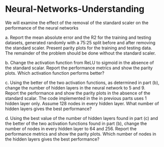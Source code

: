 # Neural-Networks-Understanding
We will examine the effect of the removal of the standard scaler on the performance of the neural networks


a. Report the mean absolute error and the R2 for the training and testing datasets, 
generated randomly with a 75:25 split before and after removing the standard scaler. 
Present parity plots for the training and testing data. The remainder of the problem 
should be done without the standard scaler. 

b. Change the activation function from ReLU to sigmoid in the absence of the standard 
scalar. Report the performance metrics and show the parity plots. Which activation 
function performs better?

c. Using the better of the two activation functions, as determined in part (b), change the 
number of hidden layers in the neural network to 5 and 9. Report the performance and 
show the parity plots in the absence of the standard scalar. The code 
implemented in the in previous parts uses 1 hidden layer only. Assume 128 nodes in every hidden 
layer. What number of hidden layers gives the best performance?

d. Using the best value of the number of hidden layers found in part (c) and the better of 
the two activation functions found in part (b), change the number of nodes in every 
hidden layer to 64 and 256. Report the performance metrics and show the parity plots. 
Which number of nodes in the hidden layers gives the best performance?
